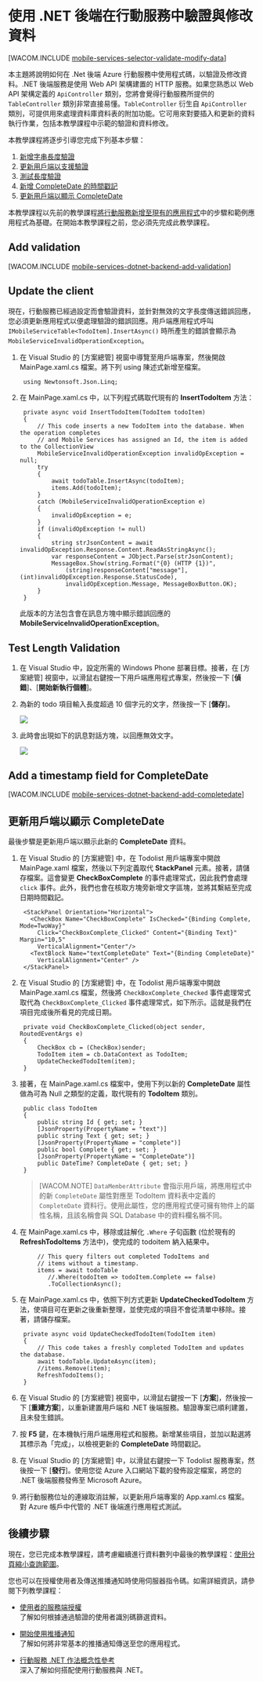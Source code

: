 ﻿<properties urlDisplayName="Validate and Modify Data" pageTitle="使用 .Net 後端驗證與修改資料 (Windows Phone 8) | 行動開發人員中心" metaKeywords="" description="Learn how to validate, modify, and augment data for your Windows Phone app with .Net backend Windows Azure Mobile Services." metaCanonical="" services="mobile-services" documentationCenter="Mobile" title="Validate and modify data in Mobile Services by using the .Net backend" authors="wesmc" solutions="" manager="dwrede" editor="" />

<tags ms.service="mobile-services" ms.workload="mobile" ms.tgt_pltfrm="mobile-windows-phone" ms.devlang="dotnet" ms.topic="article" ms.date="09/23/2014" ms.author="wesmc" />

# 使用 .NET 後端在行動服務中驗證與修改資料

[WACOM.INCLUDE [mobile-services-selector-validate-modify-data](../includes/mobile-services-selector-validate-modify-data.md)]

本主題將說明如何在 .Net 後端 Azure 行動服務中使用程式碼，以驗證及修改資料。.NET 後端服務是使用 Web API 架構建置的 HTTP 服務。如果您熟悉以 Web API 架構定義的 `ApiController` 類別，您將會覺得行動服務所提供的 `TableController` 類別非常直接易懂。`TableController` 衍生自 `ApiController` 類別，可提供用來處理資料庫資料表的附加功能。它可用來對要插入和更新的資料執行作業，包括本教學課程中示範的驗證和資料修改。 

本教學課程將逐步引導您完成下列基本步驟：

1. [新增字串長度驗證]
2. [更新用戶端以支援驗證]
3. [測試長度驗證]
4. [新增 CompleteDate 的時間戳記]
5. [更新用戶端以顯示 CompleteDate]

本教學課程以先前的教學課程[將行動服務新增至現有的應用程式](/zh-tw/documentation/articles/mobile-services-dotnet-backend-windows-phone-get-started-data/)中的步驟和範例應用程式為基礎。在開始本教學課程之前，您必須先完成此教學課程。  

## <a name="string-length-validation"></a>Add validation

[WACOM.INCLUDE [mobile-services-dotnet-backend-add-validation](../includes/mobile-services-dotnet-backend-add-validation.md)]


## <a name="update-client-validation"></a>Update the client

現在，行動服務已經過設定而會驗證資料，並針對無效的文字長度傳送錯誤回應，您必須更新應用程式以便處理驗證的錯誤回應。用戶端應用程式呼叫 `IMobileServiceTable<TodoItem].InsertAsync()` 時所產生的錯誤會顯示為 `MobileServiceInvalidOperationException`。

1. 在 Visual Studio 的 [方案總管] 視窗中導覽至用戶端專案，然後開啟 MainPage.xaml.cs 檔案。將下列 using 陳述式新增至檔案。

        using Newtonsoft.Json.Linq;

2. 在 MainPage.xaml.cs 中，以下列程式碼取代現有的 **InsertTodoItem** 方法：

        private async void InsertTodoItem(TodoItem todoItem)
        {
            // This code inserts a new TodoItem into the database. When the operation completes
            // and Mobile Services has assigned an Id, the item is added to the CollectionView
            MobileServiceInvalidOperationException invalidOpException = null;
            try
            {
                await todoTable.InsertAsync(todoItem);
                items.Add(todoItem);
            }
            catch (MobileServiceInvalidOperationException e)
            {
                invalidOpException = e;
            }
            if (invalidOpException != null)
            {
                string strJsonContent = await invalidOpException.Response.Content.ReadAsStringAsync();
                var responseContent = JObject.Parse(strJsonContent);
                MessageBox.Show(string.Format("{0} (HTTP {1})",
                    (string)responseContent["message"], (int)invalidOpException.Response.StatusCode),
                    invalidOpException.Message, MessageBoxButton.OK);
            }
        }

	此版本的方法包含會在訊息方塊中顯示錯誤回應的 **MobileServiceInvalidOperationException**。

## <a name="test-length-validation"></a>Test Length Validation

1. 在 Visual Studio 中，設定所需的 Windows Phone 部署目標。接著，在 [方案總管] 視窗中，以滑鼠右鍵按一下用戶端應用程式專案，然後按一下 [**偵錯**]、[**開始新執行個體**]。

2. 為新的 todo 項目輸入長度超過 10 個字元的文字，然後按一下 [**儲存**]。

    ![][1]

3. 此時會出現如下的訊息對話方塊，以回應無效文字。

    ![][2]

## <a name="add-timestamp"></a>Add a timestamp field for CompleteDate

[WACOM.INCLUDE [mobile-services-dotnet-backend-add-completedate](../includes/mobile-services-dotnet-backend-add-completedate.md)]


## <a name="update-client-timestamp"></a>更新用戶端以顯示 CompleteDate

最後步驟是更新用戶端以顯示此新的 **CompleteDate** 資料。 


1. 在 Visual Studio 的 [方案總管] 中，在 Todolist 用戶端專案中開啟 MainPage.xaml 檔案，然後以下列定義取代 **StackPanel** 元素。接著，請儲存檔案。這會變更 **CheckBoxComplete** 的事件處理常式，因此我們會處理 `click` 事件。此外，我們也會在核取方塊旁新增文字區塊，並將其繫結至完成日期時間戳記。
	      
        <StackPanel Orientation="Horizontal">
          <CheckBox Name="CheckBoxComplete" IsChecked="{Binding Complete, Mode=TwoWay}"
            Click="CheckBoxComplete_Clicked" Content="{Binding Text}" Margin="10,5" 
            VerticalAlignment="Center"/>
          <TextBlock Name="textCompleteDate" Text="{Binding CompleteDate}" 
            VerticalAlignment="Center" />
        </StackPanel>


2. 在 Visual Studio 的 [方案總管] 中，在 Todolist 用戶端專案中開啟 MainPage.xaml.cs 檔案，然後將 `CheckBoxComplete_Checked` 事件處理常式取代為 `CheckBoxComplete_Clicked` 事件處理常式，如下所示。這就是我們在項目完成後所看見的完成日期。

        private void CheckBoxComplete_Clicked(object sender, RoutedEventArgs e)
        {
            CheckBox cb = (CheckBox)sender;
            TodoItem item = cb.DataContext as TodoItem;
            UpdateCheckedTodoItem(item);
        }


3. 接著，在 MainPage.xaml.cs 檔案中，使用下列以新的 **CompleteDate** 屬性做為可為 Null 之類型的定義，取代現有的 **TodoItem** 類別。

        public class TodoItem
        {
            public string Id { get; set; }
            [JsonProperty(PropertyName = "text")]
            public string Text { get; set; }
            [JsonProperty(PropertyName = "complete")]
            public bool Complete { get; set; }        
            [JsonProperty(PropertyName = "CompleteDate")]
            public DateTime? CompleteDate { get; set; }
        }
	
    >[WACOM.NOTE] <code>DataMemberAttribute</code> 會指示用戶端，將應用程式中的新 <code>CompleteDate</code> 屬性對應至 TodoItem 資料表中定義的 <code>CompleteDate</code> 資料行。使用此屬性，您的應用程式便可擁有物件上的屬性名稱，且該名稱會與 SQL Database 中的資料欄名稱不同。
    

	


4. 在 MainPage.xaml.cs 中，移除或註解化 `.Where` 子句函數 (位於現有的 **RefreshTodoItems** 方法中)，使完成的 todoitem 納入結果中。

            // This query filters out completed TodoItems and 
            // items without a timestamp. 
            items = await todoTable
               //.Where(todoItem => todoItem.Complete == false)
               .ToCollectionAsync();


5. 在 MainPage.xaml.cs 中，依照下列方式更新 **UpdateCheckedTodoItem** 方法，使項目可在更新之後重新整理，並使完成的項目不會從清單中移除。接著，請儲存檔案。	

        private async void UpdateCheckedTodoItem(TodoItem item)
        {
            // This code takes a freshly completed TodoItem and updates the database.
            await todoTable.UpdateAsync(item);
            //items.Remove(item);
            RefreshTodoItems();
        }


6. 在 Visual Studio 的 [方案總管] 視窗中，以滑鼠右鍵按一下 [**方案**]，然後按一下 [**重建方案**]，以重新建置用戶端和 .NET 後端服務。驗證專案已順利建置，且未發生錯誤。


	
7. 按 **F5** 鍵，在本機執行用戶端應用程式和服務。新增某些項目，並加以點選將其標示為「完成」，以檢視更新的 **CompleteDate** 時間戳記。


8. 在 Visual Studio 的 [方案總管] 中，以滑鼠右鍵按一下 Todolist 服務專案，然後按一下 [**發行**]。使用您從 Azure 入口網站下載的發佈設定檔案，將您的 .NET 後端服務發佈至 Microsoft Azure。

9. 將行動服務位址的連線取消註解，以更新用戶端專案的 App.xaml.cs 檔案。對 Azure 帳戶中代管的 .NET 後端進行應用程式測試。


## <a name="next-steps"> </a>後續步驟

現在，您已完成本教學課程，請考慮繼續進行資料數列中最後的教學課程：[使用分頁縮小查詢範圍]。

您也可以在授權使用者及傳送推播通知時使用伺服器指令碼。如需詳細資訊，請參閱下列教學課程：

* [使用者的服務端授權]
  <br/>了解如何根據通過驗證的使用者識別碼篩選資料。

* [開始使用推播通知] 
  <br/>了解如何將非常基本的推播通知傳送至您的應用程式。

* [行動服務 .NET 作法概念性參考]
  <br/>深入了解如何搭配使用行動服務與 .NET。

<!-- Anchors. -->
[新增字串長度驗證]: #string-length-validation
[更新用戶端以支援驗證]: #update-client-validation
[測試長度驗證]: #test-length-validation
[新增 CompleteDate 的時間戳記]: #add-timestamp
[更新用戶端以顯示 CompleteDate]: #update-client-timestamp
[後續步驟]: #next-steps

<!-- Images. -->
[1]: ./media/mobile-services-dotnet-backend-windows-phone-validate-modify-data/mobile-services-invalid-text-length.png
[2]: ./media/mobile-services-dotnet-backend-windows-phone-validate-modify-data/mobile-services-invalid-text-length-exception-dialog.png



<!-- URLs. -->
[行動服務伺服器指令碼參考]: http://go.microsoft.com/fwlink/?LinkId=262293
[開始使用行動服務]: /zh-tw/develop/mobile/tutorials/get-started/#create-new-service
[使用者的服務端授權]: /zh-tw/documentation/articles/mobile-services-dotnet-backend-windows-phone-authorize-users-in-scripts/
[使用分頁縮小查詢範圍]: /zh-tw/develop/mobile/tutorials/add-paging-to-data-dotnet
[開始使用]: /zh-tw/documentation/articles/mobile-services-dotnet-backend-windows-phone-get-started/
[開始使用驗證]: /zh-tw/documentation/articles/mobile-services-dotnet-backend-windows-phone-get-started-users/
[開始使用推播通知]: /zh-tw/documentation/articles/mobile-services-dotnet-backend-windows-phone-get-started-push/
[JavaScript 和 HTML]: /zh-tw/develop/mobile/tutorials/validate-modify-and-augment-data-js

[管理入口網站]: https://manage.windowsazure.com/
[Azure 管理入口網站]: https://manage.windowsazure.com/
[行動服務 .NET 作法概念性參考]: /zh-tw/develop/mobile/how-to-guides/work-with-net-client-library

